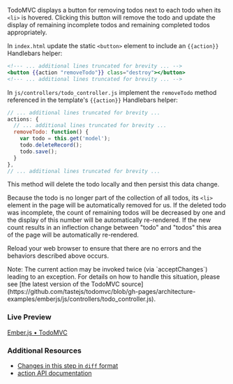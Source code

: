 TodoMVC displays a button for removing todos next to each todo when its `<li>` is hovered. Clicking this button will remove the todo and update the display of remaining incomplete todos and remaining completed todos appropriately.

In `index.html` update the static `<button>` element to include an `{{action}}` Handlebars helper:

```handlebars
<!--- ... additional lines truncated for brevity ... -->
<button {{action "removeTodo"}} class="destroy"></button>
<!--- ... additional lines truncated for brevity ... -->
```

In `js/controllers/todo_controller.js` implement the `removeTodo` method referenced in the template's `{{action}}` Handlebars helper:

```javascript
// ... additional lines truncated for brevity ...
actions: {
  // ... additional lines truncated for brevity ...
  removeTodo: function() {
    var todo = this.get('model');
    todo.deleteRecord();
    todo.save();
  }
},
// ... additional lines truncated for brevity ...
```

This method will delete the todo locally and then persist this data change.

Because the todo is no longer part of the collection of all todos, its `<li>` element in the page will be automatically removed for us. If the deleted todo was incomplete, the count of remaining todos will be decreased by one and the display of this number will be automatically re-rendered. If the new count results in an inflection change between "todo" and "todos" this area of the page will be automatically re-rendered.

Reload your web browser to ensure that there are no errors and the behaviors described above occurs.


<aside>
Note: The current action may be invoked twice (via `acceptChanges`) leading to an exception. For details on how to handle this situation, please see [the latest version of the TodoMVC source](https://github.com/tastejs/todomvc/blob/gh-pages/architecture-examples/emberjs/js/controllers/todo_controller.js).
</aside>

### Live Preview
<a class="jsbin-embed" href="http://jsbin.com/eREkanA/1/embed?live">Ember.js • TodoMVC</a><script src="http://static.jsbin.com/js/embed.js"></script>

### Additional Resources

  * [Changes in this step in `diff` format](https://github.com/emberjs/quickstart-code-sample/commit/14e1f129f76bae8f8ea6a73de1e24d810678a8fe)
  * [action API documentation](/api/classes/Ember.Handlebars.helpers.html#method_action)
